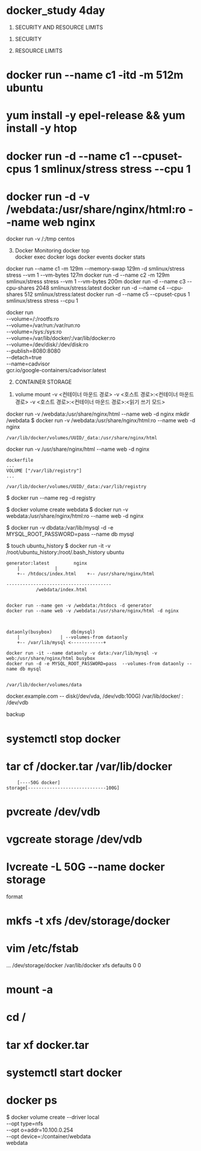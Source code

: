# docker_study 4day

1. SECURITY AND RESOURCE LIMITS
1) SECURITY

2) RESOURCE LIMITS
# docker run --name c1 -itd -m 512m ubuntu

# yum install -y epel-release && yum install -y htop
# docker run -d --name c1 --cpuset-cpus 1 smlinux/stress stress --cpu 1



# docker run -d -v /webdata:/usr/share/nginx/html:ro --name web nginx
	
docker run -v /:/tmp  centos




3) Docker Monitoring
docker top	
docker exec
docker logs
docker events
docker stats


docker run --name c1 -m 129m --memory-swap 129m -d smlinux/stress stress --vm 1  --vm-bytes 127m 
docker run -d --name c2 -m 129m  smlinux/stress stress --vm 1  --vm-bytes 200m 
docker run -d --name c3 --cpu-shares 2048   smlinux/stress:latest
docker run -d  --name c4 --cpu-shares 512  smlinux/stress:latest
docker run -d --name c5 --cpuset-cpus 1 smlinux/stress stress --cpu 1


docker run \
  --volume=/:/rootfs:ro \
  --volume=/var/run:/var/run:ro \
  --volume=/sys:/sys:ro \
  --volume=/var/lib/docker/:/var/lib/docker:ro \
  --volume=/dev/disk/:/dev/disk:ro \
  --publish=8080:8080 \
  --detach=true \
  --name=cadvisor \
  gcr.io/google-containers/cadvisor:latest



2. CONTAINER STORAGE

1) volume mount
-v <컨테이너 마운드 경로>
-v <호스트 경로>:<컨테이너 마운드 경로>
-v <호스트 경로>:<컨테이너 마운드 경로>:<읽기 쓰기 모드>


docker run -v /webdata:/usr/share/nginx/html --name web -d nginx
mkdir /webdata
$ docker run -v /webdata:/usr/share/nginx/html:ro --name web -d nginx


	/var/lib/docker/volumes/UUID/_data:/usr/share/nginx/html
docker run -v /usr/share/nginx/html --name web -d nginx


	dockerfile
	...
	VOLUME ["/var/lib/registry"]
	...

	/var/lib/docker/volumes/UUID/_data:/var/lib/registry
$ docker run --name reg -d registry


$ docker volume create webdata
$ docker run -v webdata:/usr/share/nginx/html:ro --name web -d nginx


$ docker run -v dbdata:/var/lib/mysql -d -e MYSQL_ROOT_PASSWORD=pass --name db mysql

$ touch ubuntu_history
$ docker run -it -v /root/ubuntu_history:/root/.bash_history ubuntu 





	generator:latest		 nginx
		|			  |
		+-- /htdocs/index.html	  +-- /usr/share/nginx/html

	---------------------------------------
		       /webdata/index.html
		

	docker run --name gen -v /webdata:/htdocs -d generator
	docker run --name web -v /webdata:/usr/share/nginx/html -d nginx


	
	dataonly(busybox)		db(mysql)
		|				| --volumes-from dataonly
		+-- /var/lib/mysql <------------+

	docker run -it --name dataonly -v data:/var/lib/mysql -v web:/usr/share/nginx/html busybox
	docker run -d -e MYSQL_ROOT_PASSWORD=pass  --volumes-from dataonly --name db mysql


	/var/lib/docker/volumes/data



docker.example.com -- disk(/dev/vda, /dev/vdb:100G)
/var/lib/docker/ : /dev/vdb

backup
# systemctl stop docker
# tar cf /docker.tar  /var/lib/docker



		[----50G docker]
	storage[-----------------------------100G]
# pvcreate /dev/vdb
# vgcreate storage /dev/vdb

# lvcreate -L 50G --name docker storage
format
# mkfs -t xfs /dev/storage/docker

# vim /etc/fstab
...
/dev/storage/docker  /var/lib/docker  xfs  defaults  0 0

# mount -a

# cd / 
# tar xf docker.tar
# systemctl start docker


# docker ps


$ docker volume create --driver local \
    --opt type=nfs \
    --opt o=addr=10.100.0.254 \
    --opt device=:/container/webdata \
    webdata
